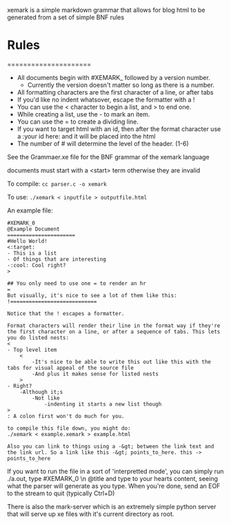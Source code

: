 
xemark is a simple markdown grammar that allows for blog html to be generated from a set of simple BNF rules


# Rules
=====================

- All documents begin with #XEMARK_ followed by a version number.
	- Currently the version doesn't matter so long as there is a number.
- All formatting characters are the first character of a line, or after tabs
- If you'd like no indent whatsover, escape the formatter with a !
- You can use the < character to begin a list, and > to end one.
- While creating a list, use the - to mark an item.
- You can use the = to create a dividing line.
- If you want to target html with an id, then after the format character use a :your id here: and it will be placed into the html
- The number of # will determine the level of the header. (1-6)


See the Grammaer.xe file for the BNF grammar of the xemark language


documents must start with a &lt;start&gt; term otherwise they are invalid

To compile:
`cc parser.c -o xemark`

To use:
`./xemark < inputfile > outputfile.html`

An example file:
```
#XEMARK_0
@Example Document
======================
#Hello World! 
<:target:
- This is a list
- Of things that are interesting
-:cool: Cool right?
>

## You only need to use one = to render an hr
=
But visually, it's nice to see a lot of them like this:
!============================

Notice that the ! escapes a formatter.

Format characters will render their line in the format way if they're the first character on a line, or after a sequence of tabs. This lets you do listed nests:
<
- Top level item
	<
		-It's nice to be able to write this out like this with the tabs for visual appeal of the source file
		-And plus it makes sense for listed nests
	>
- Right?
	-Although it;s
		-Not like
			-indenting it starts a new list though
>
: A colon first won't do much for you.

to compile this file down, you might do:
./xemark < example.xemark > example.html

Also you can link to things using a -&gt; between the link text and the link url. So a link like this -&gt; points_to_here. this -> points_to_here

```


If you want to run the file in a sort of 'interpretted mode', you can simply run ./a.out, type #XEMARK_0 \n @title
and type to your hearts content, seeing what the parser will generate as you type. When you're done, send an EOF to the stream to quit (typically Ctrl+D)


There is also the mark-server which is an extremely simple python server that will serve up xe files with it's current directory as root.